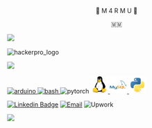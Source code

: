 
 
<p align="center"> 🍁 M 4 R M U 🍁</p>
<p align="center"> 🇲🇲 </p>


[![](https://img.shields.io/badge/M4RMU-TERMUX-lightblue?style=for-the-badge&logoColor=red&labelColor=black)](https://github.com/B4BY-DG)

              
<img src="IMG_20211229_173621.jpg" alt="hackerpro_logo" height="205" width="250"> 



[![](https://img.shields.io/badge/GitHub-NgaTattPyar-pink?style=for-the-badge&logoColor=red&labelColor=blue)](https://github.com/B4BY-DG) 


<p align="left"> <a href="https://www.arduino.cc/" target="_blank"> <img src="https://cdn.worldvectorlogo.com/logos/arduino-1.svg" alt="arduino" width="40" height="40"/> </a> <a href="https://www.gnu.org/software/bash/" target="_blank"> <img src="https://www.vectorlogo.zone/logos/gnu_bash/gnu_bash-icon.svg" alt="bash" width="40" height="40"/> </a> <a 
target="_blank"> <img src="https://www.vectorlogo.zone/logos/pytorch/pytorch-icon.svg" alt="pytorch" width="40" height="40"/> 
 </a> <a href="https://www.linux.org/" target="_blank"> <img src="https://raw.githubusercontent.com/devicons/devicon/master/icons/linux/linux-original.svg" alt="linux" width="40" height="40"/> </a> <a 
href="https://www.mathworks.com/" target="_blank"> </a> <a href="https://www.mysql.com/" target="_blank"> <img src="https://raw.githubusercontent.com/devicons/devicon/master/icons/mysql/mysql-original-wordmark.svg" alt="mysql" width="40" height="40"/> </a> <a href="https://www.python.org" target="_blank"> <img src="https://raw.githubusercontent.com/devicons/devicon/master/icons/python/python-original.svg" alt="python" width="40" height="40"/> </a> 


[![Linkedin Badge](https://img.shields.io/badge/LinkedIn-purple?style=for-the-badge&logo=linkedin&logoColor=white)](https://www.m.facebook.com/marmu.007)
[![Email](https://img.shields.io/badge/Gmail-D14836?style=for-the-badge&logo=gmail&logoColor=white)](mailto:marmu007@yahoo.com)
![Upwork](https://img.shields.io/badge/NgaTattPyar-lightpurple?style=for-the-badge&logo=upwork&logoColor=black)

<!-- Most Used Languages -->
<img height="160em" src="https://github-readme-stats.vercel.app/api/top-langs/?username=B4BY-DG&exclude_repo=KNN-Image-Classification&show_icons=true&hide_border=true&layout=compact&langs_count=8"/>
</p>

<!---
B4BY-DG/B4BY-DG is a ✨ special ✨ repository because its `README.md` (this file) appears on your GitHub profile.
You can click the Preview link to take a look at your changes.
--->

